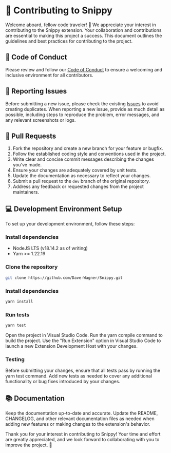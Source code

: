 # 🌟 Contributing to Snippy

Welcome aboard, fellow code traveler! 🚀 We appreciate your interest in contributing to the Snippy extension. Your collaboration and contributions are essential to making this project a success. This document outlines the guidelines and best practices for contributing to the project.

## 🤝 Code of Conduct

Please review and follow our [Code of Conduct](CODE_OF_CONDUCT.md) to ensure a welcoming and inclusive environment for all contributors.

## 🐛 Reporting Issues

Before submitting a new issue, please check the existing [Issues](https://github.com/Dave-Wagner/Snippy/issues) to avoid creating duplicates. When reporting a new issue, provide as much detail as possible, including steps to reproduce the problem, error messages, and any relevant screenshots or logs.

## 🔧 Pull Requests

1. Fork the repository and create a new branch for your feature or bugfix.
2. Follow the established coding style and conventions used in the project.
3. Write clear and concise commit messages describing the changes you've made.
4. Ensure your changes are adequately covered by unit tests.
5. Update the documentation as necessary to reflect your changes.
6. Submit a pull request to the `dev` branch of the original repository.
7. Address any feedback or requested changes from the project maintainers.

## 💻 Development Environment Setup

To set up your development environment, follow these steps:

### Install dependencies

- NodeJS LTS (v18.14.2 as of writing)
- Yarn >= 1.22.19

### Clone the repository

```bash
git clone https://github.com/Dave-Wagner/Snippy.git
```

### Install dependencies

```bash
yarn install
```

### Run tests

```bash
yarn test
```

Open the project in Visual Studio Code. Run the yarn compile command to build the project. Use the "Run Extension" option in Visual Studio Code to launch a new Extension Development Host with your changes.

### Testing

Before submitting your changes, ensure that all tests pass by running the yarn test command. Add new tests as needed to cover any additional functionality or bug fixes introduced by your changes.

## 📚 Documentation

Keep the documentation up-to-date and accurate. Update the README, CHANGELOG, and other relevant documentation files as needed when adding new features or making changes to the extension's behavior.

Thank you for your interest in contributing to Snippy! Your time and effort are greatly appreciated, and we look forward to collaborating with you to improve the project. 🎉
